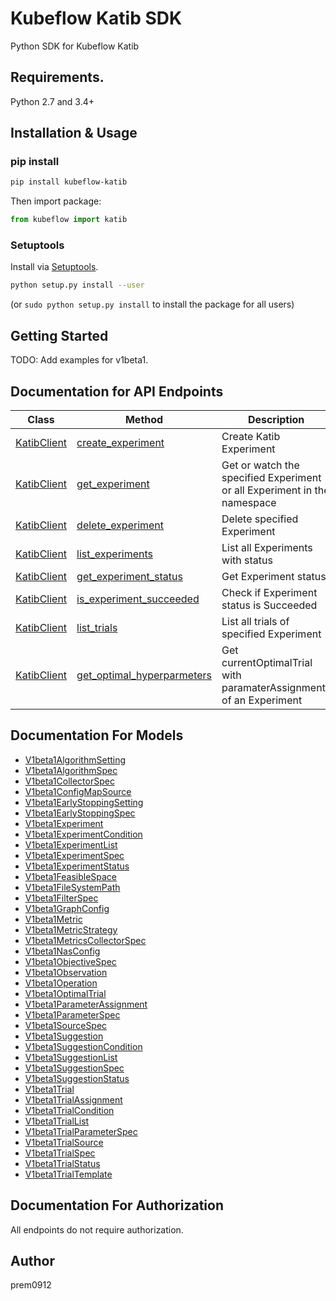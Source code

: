 # Kubeflow Katib SDK 

Python SDK for Kubeflow Katib

## Requirements.

Python 2.7 and 3.4+

## Installation & Usage

### pip install

```sh
pip install kubeflow-katib
```

Then import package:

```python
from kubeflow import katib
```

### Setuptools

Install via [Setuptools](http://pypi.python.org/pypi/setuptools).

```sh
python setup.py install --user
```
(or `sudo python setup.py install` to install the package for all users)

## Getting Started

TODO: Add examples for v1beta1.

## Documentation for API Endpoints

Class | Method | Description
------------ | -------------  | -------------
[KatibClient](docs/KatibClient.md) | [create_experiment](docs/KatibClient.md#create_experiment) | Create Katib Experiment|
[KatibClient](docs/KatibClient.md) | [get_experiment](docs/KatibClient.md#get_experiment)    | Get or watch the specified Experiment or all Experiment in the namespace |
[KatibClient](docs/KatibClient.md) | [delete_experiment](docs/KatibClient.md#delete_experiment) | Delete specified Experiment |
[KatibClient](docs/KatibClient.md) | [list_experiments](docs/KatibClient.md#list_experiments) | List all Experiments with status |
[KatibClient](docs/KatibClient.md) | [get_experiment_status](docs/KatibClient.md#get_experiment_status) | Get Experiment status|
[KatibClient](docs/KatibClient.md) | [is_experiment_succeeded](docs/KatibClient.md#is_experiment_succeeded) | Check if Experiment status is Succeeded |
[KatibClient](docs/KatibClient.md) | [list_trials](docs/KatibClient.md#list_trials) | List all trials of specified Experiment |
[KatibClient](docs/KatibClient.md) | [get_optimal_hyperparmeters](docs/KatibClient.md#get_optimal_hyperparmeters) | Get currentOptimalTrial with paramaterAssignments of an Experiment|


## Documentation For Models

 - [V1beta1AlgorithmSetting](docs/V1beta1AlgorithmSetting.md)
 - [V1beta1AlgorithmSpec](docs/V1beta1AlgorithmSpec.md)
 - [V1beta1CollectorSpec](docs/V1beta1CollectorSpec.md)
 - [V1beta1ConfigMapSource](docs/V1beta1ConfigMapSource.md)
 - [V1beta1EarlyStoppingSetting](docs/V1beta1EarlyStoppingSetting.md)
 - [V1beta1EarlyStoppingSpec](docs/V1beta1EarlyStoppingSpec.md)
 - [V1beta1Experiment](docs/V1beta1Experiment.md)
 - [V1beta1ExperimentCondition](docs/V1beta1ExperimentCondition.md)
 - [V1beta1ExperimentList](docs/V1beta1ExperimentList.md)
 - [V1beta1ExperimentSpec](docs/V1beta1ExperimentSpec.md)
 - [V1beta1ExperimentStatus](docs/V1beta1ExperimentStatus.md)
 - [V1beta1FeasibleSpace](docs/V1beta1FeasibleSpace.md)
 - [V1beta1FileSystemPath](docs/V1beta1FileSystemPath.md)
 - [V1beta1FilterSpec](docs/V1beta1FilterSpec.md)
 - [V1beta1GraphConfig](docs/V1beta1GraphConfig.md)
 - [V1beta1Metric](docs/V1beta1Metric.md)
 - [V1beta1MetricStrategy](docs/V1beta1MetricStrategy.md)
 - [V1beta1MetricsCollectorSpec](docs/V1beta1MetricsCollectorSpec.md)
 - [V1beta1NasConfig](docs/V1beta1NasConfig.md)
 - [V1beta1ObjectiveSpec](docs/V1beta1ObjectiveSpec.md)
 - [V1beta1Observation](docs/V1beta1Observation.md)
 - [V1beta1Operation](docs/V1beta1Operation.md)
 - [V1beta1OptimalTrial](docs/V1beta1OptimalTrial.md)
 - [V1beta1ParameterAssignment](docs/V1beta1ParameterAssignment.md)
 - [V1beta1ParameterSpec](docs/V1beta1ParameterSpec.md)
 - [V1beta1SourceSpec](docs/V1beta1SourceSpec.md)
 - [V1beta1Suggestion](docs/V1beta1Suggestion.md)
 - [V1beta1SuggestionCondition](docs/V1beta1SuggestionCondition.md)
 - [V1beta1SuggestionList](docs/V1beta1SuggestionList.md)
 - [V1beta1SuggestionSpec](docs/V1beta1SuggestionSpec.md)
 - [V1beta1SuggestionStatus](docs/V1beta1SuggestionStatus.md)
 - [V1beta1Trial](docs/V1beta1Trial.md)
 - [V1beta1TrialAssignment](docs/V1beta1TrialAssignment.md)
 - [V1beta1TrialCondition](docs/V1beta1TrialCondition.md)
 - [V1beta1TrialList](docs/V1beta1TrialList.md)
 - [V1beta1TrialParameterSpec](docs/V1beta1TrialParameterSpec.md)
 - [V1beta1TrialSource](docs/V1beta1TrialSource.md)
 - [V1beta1TrialSpec](docs/V1beta1TrialSpec.md)
 - [V1beta1TrialStatus](docs/V1beta1TrialStatus.md)
 - [V1beta1TrialTemplate](docs/V1beta1TrialTemplate.md)


## Documentation For Authorization

 All endpoints do not require authorization.


## Author

prem0912
